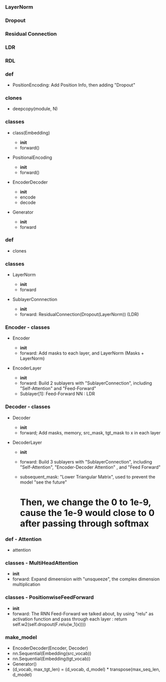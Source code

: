 ### LayerNorm
### Dropout
### Residual Connection

### LDR


### RDL

### def
- PositionEncoding:
     Add Position Info, then adding "Dropout"

### clones
- deepcopy(module, N)


### classes

- class(Embedding) 
    - __init__
    - forward()

- PositionalEncoding
    - __init__
    - forward()


- EncoderDecoder
    - __init__
    - encode
    - decode

- Generator
    - __init__
    - forward

### def

- clones

### classes

- LayerNorm
    - __init__
    - forward

- SublayerConnnection
    - __init__
    - forward: ResidualConnection(Dropout(LayerNorm)) (LDR)

### Encoder - classes

 - Encoder
    - __init__
    - forward: Add masks to each layer, and LayerNorm (Masks + LayerNorm)

- EncoderLayer
    - __init__
    - forward: Build 2 sublayers with "SublayerConnection", including "Self-Attention" and "Feed-Forward"
    - Sublayer[1]: Feed-Forward NN : LDR

### Decoder - classes
- Decoder
    - __init__
    - forward; Add masks, memory, src_mask, tgt_mask to x in each layer

- DecoderLayer
    - __init__
    - forward: Build 3 sublayers with "SublayerConnection", including "Self-Attention", "Encoder-Decoder Attention"              , and "Feed Forward"

    - subsequent_mask: "Lower Triangular Matrix", used to prevent the model "see the future"
        # Then, we change the 0 to 1e-9, cause the 1e-9 would close to 0 after passing through softmax
 
### def - Attention
- attention

### classes - MultiHeadAttention
- __init__
- forward: Expand dimeension with "unsqueeze", the complex dimension multiplication

### classes - PositionwiseFeedForward
- __init__
- forward: The RNN Feed-Forward we talked about, by using "relu" as activation function and pass through each layer         : return self.w2(self.dropout(F.relu(w_1(x))))

### make_model
- EncoderDecoder(Encoder, Decoder)
- nn.Sequential(Embedding(src_vocab))
- nn.Sequential(Embedding(tgt_vocab))
- Generator()
- (d_vocab, max_tgt_len) = (d_vocab, d_model) * transpose(max_seq_len, d_model)
